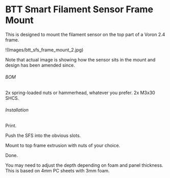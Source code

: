 # BTT Smart Filament Sensor Frame Mount

This is designed to mount the filament sensor on the top part of a Voron 2.4 frame. 

!(Images/btt_sfs_frame_mount_2.jpg)

Note that actual image is showing how the sensor sits in the mount and design has been amended since.

###### BOM

2x spring-loaded nuts or hammerhead, whatever you prefer.
2x M3x30 SHCS.

###### Installation

Print.

Push the SFS into the obvious slots.

Mount to top frame extrusion with nuts of your choice.

Done.

You may need to adjust the depth depending on foam and panel thickness. This is based on 4mm PC sheets with 3mm foam. 

